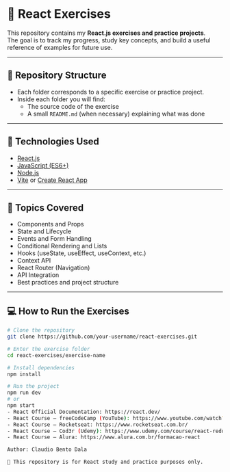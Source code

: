 # 📘 React Exercises

This repository contains my **React.js exercises and practice projects**.  
The goal is to track my progress, study key concepts, and build a useful reference of examples for future use.

---

## 📂 Repository Structure
- Each folder corresponds to a specific exercise or practice project.  
- Inside each folder you will find:
  - The source code of the exercise
  - A small `README.md` (when necessary) explaining what was done

---

## 🚀 Technologies Used
- [React.js](https://react.dev/)  
- [JavaScript (ES6+)](https://developer.mozilla.org/en-US/docs/Web/JavaScript)  
- [Node.js](https://nodejs.org/)  
- [Vite](https://vitejs.dev/) or [Create React App](https://create-react-app.dev/)  

---

## 📌 Topics Covered
- Components and Props  
- State and Lifecycle  
- Events and Form Handling  
- Conditional Rendering and Lists  
- Hooks (useState, useEffect, useContext, etc.)  
- Context API  
- React Router (Navigation)  
- API Integration  
- Best practices and project structure  

---

## 💻 How to Run the Exercises
```bash
# Clone the repository
git clone https://github.com/your-username/react-exercises.git

# Enter the exercise folder
cd react-exercises/exercise-name

# Install dependencies
npm install

# Run the project
npm run dev
# or
npm start
- React Official Documentation: https://react.dev/
- React Course – freeCodeCamp (YouTube): https://www.youtube.com/watch?v=DLX62G4lc44
- React Course – Rocketseat: https://www.rocketseat.com.br/
- React Course – Cod3r (Udemy): https://www.udemy.com/course/react-redux-pt/
- React Course – Alura: https://www.alura.com.br/formacao-react

Author: Claudio Bento Dala

📌 This repository is for React study and practice purposes only.
